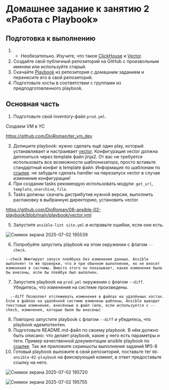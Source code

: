 # Домашнее задание к занятию 2 «Работа с Playbook»

## Подготовка к выполнению

1. * Необязательно. Изучите, что такое [ClickHouse](https://www.youtube.com/watch?v=fjTNS2zkeBs) и [Vector](https://www.youtube.com/watch?v=CgEhyffisLY).
2. Создайте свой публичный репозиторий на GitHub с произвольным именем или используйте старый.
3. Скачайте [Playbook](./playbook/) из репозитория с домашним заданием и перенесите его в свой репозиторий.
4. Подготовьте хосты в соответствии с группами из предподготовленного playbook.

## Основная часть

1. Подготовьте свой inventory-файл `prod.yml`.

  _Создаем VM в YC_

  https://github.com/DioRoman/ter_vm_dev

3. Допишите playbook: нужно сделать ещё один play, который устанавливает и настраивает [vector](https://vector.dev). Конфигурация vector должна деплоиться через template файл jinja2. От вас не требуется использовать все возможности шаблонизатора, просто вставьте стандартный конфиг в template файл. Информация по шаблонам по [ссылке](https://www.dmosk.ru/instruktions.php?object=ansible-nginx-install). не забудьте сделать handler на перезапуск vector в случае изменения конфигурации!
4. При создании tasks рекомендую использовать модули: `get_url`, `template`, `unarchive`, `file`.
5. Tasks должны: скачать дистрибутив нужной версии, выполнить распаковку в выбранную директорию, установить vector.

  https://github.com/DioRoman/08-ansible-02-playbook/blob/main/playbook/vector.yml
  
5. Запустите `ansible-lint site.yml` и исправьте ошибки, если они есть.

![Снимок экрана 2025-07-02 195539](https://github.com/user-attachments/assets/f2c8f0f7-ab4e-4b37-b7e3-ea414531a5f0)

6. Попробуйте запустить playbook на этом окружении с флагом `--check`.

`--check
Имитирует запуск плейбука без изменения данных. Ansible выполняет те же проверки, что и при обычном выполнении, но не вносит изменения в системы. Вместо этого он показывает, какие изменения были бы внесены, если бы плейбук был выполнен. `

7. Запустите playbook на `prod.yml` окружении с флагом `--diff`. Убедитесь, что изменения на системе произведены.

`  --diff
Позволяет отслеживать изменения в файлах на удалённых хостах. Если в файлах на удалённой системе изменены шаблоны, Ansible выводит текстовые изменения, внесённые в файл (или, если используется с --check, изменения, которые были бы внесены)`

8. Повторно запустите playbook с флагом `--diff` и убедитесь, что playbook идемпотентен.
9. Подготовьте README.md-файл по своему playbook. В нём должно быть описано: что делает playbook, какие у него есть параметры и теги. Пример качественной документации ansible playbook по [ссылке](https://github.com/opensearch-project/ansible-playbook). Так же приложите скриншоты выполнения заданий №5-8
10. Готовый playbook выложите в свой репозиторий, поставьте тег `08-ansible-02-playbook` на фиксирующий коммит, в ответ предоставьте ссылку на него.

![Снимок экрана 2025-07-02 195720](https://github.com/user-attachments/assets/958d492f-10cd-42ce-84f6-5ac6b1b96811)

![Снимок экрана 2025-07-02 195755](https://github.com/user-attachments/assets/2f3269c7-6f50-4d2d-8cc4-ffabad66a3af)


